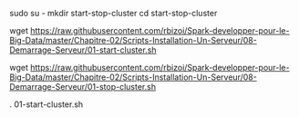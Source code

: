 

sudo su -
mkdir start-stop-cluster
cd start-stop-cluster

wget https://raw.githubusercontent.com/rbizoi/Spark-developper-pour-le-Big-Data/master/Chapitre-02/Scripts-Installation-Un-Serveur/08-Demarrage-Serveur/01-start-cluster.sh

wget https://raw.githubusercontent.com/rbizoi/Spark-developper-pour-le-Big-Data/master/Chapitre-02/Scripts-Installation-Un-Serveur/08-Demarrage-Serveur/01-stop-cluster.sh

. 01-start-cluster.sh
